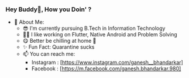 ### Hey Buddy👋, How you Doin' ?

<!--
**ganeshbhandarkar/ganeshbhandarkar** is a ✨ _special_ ✨ repository because its `README.md` (this file) appears on your GitHub profile.

Here are some ideas to get you started:

- 🔭 I’m currently working on ...
- 🌱 I’m currently learning ...
- 👯 I’m looking to collaborate on ...
- 🤔 I’m looking for help with ...
- 💬 Ask me about ...
- 📫 How to reach me: ...
- 😄 Pronouns: ...
- ⚡ Fun fact: ...
-->
- 🤠 About Me:
  - 😎 I'm currently pursuing B.Tech in Information Technology
  - 👨‍🏭 I like working on Flutter, Native Android and Problem Solving
  - 😋 Better be chilling at home 🏡
  - ✨ Fun Fact: Quarantine sucks
  - 📫 You can reach me:
    - Instagram : [https://www.instagram.com/ganesh__bhandarkar]
    - Facebook : [https://m.facebook.com/ganesh.bhandarkar.980]
